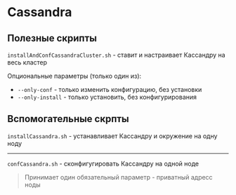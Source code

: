 # Cassandra

Полезные скрипты
----------

`installAndConfCassandraCluster.sh` - ставит и настраивает Кассандру на весь кластер

Опциональные параметры (только один из):
* `--only-conf` - только изменить конфигурацию, без установки
* `--only-install` - только установить, без конфигурирования

Вспомогательные скрпты
----------

`installCassandra.sh` - устанавливает Кассандру и окружение на одну ноду

----------

`confCassandra.sh` - сконфигугировать Кассандру на одной ноде

> Принимает один обязательный параметр - приватный адресс ноды
